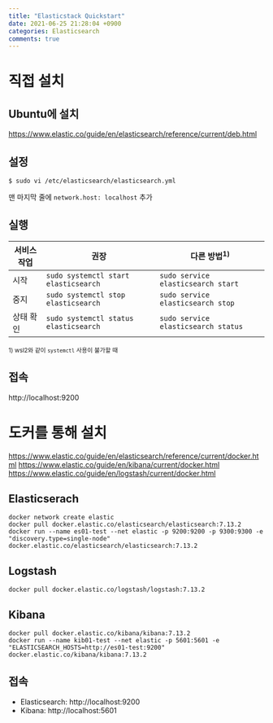 ```yaml
---
title: "Elasticstack Quickstart"
date: 2021-06-25 21:28:04 +0900
categories: Elasticsearch
comments: true
---
```


# 직접 설치
## Ubuntu에 설치

https://www.elastic.co/guide/en/elasticsearch/reference/current/deb.html

## 설정
```console
$ sudo vi /etc/elasticsearch/elasticsearch.yml
```
맨 마지막 줄에 `network.host: localhost` 추가

## 실행

서비스 작업 | 권장 | 다른 방법<sup>1)</sup>
-- | -- | --
시작 | `sudo systemctl start elasticsearch` | `sudo service elasticsearch start`
중지 | `sudo systemctl stop elasticsearch` | `sudo service elasticsearch stop`
상태 확인 | `sudo systemctl status elasticsearch` | `sudo service elasticsearch status`

<sup>1) wsl2와 같이 `systemctl` 사용이 불가할 때</sup>

## 접속

http://localhost:9200

# 도커를 통해 설치
https://www.elastic.co/guide/en/elasticsearch/reference/current/docker.html
https://www.elastic.co/guide/en/kibana/current/docker.html
https://www.elastic.co/guide/en/logstash/current/docker.html

## Elasticserach

```console
docker network create elastic
docker pull docker.elastic.co/elasticsearch/elasticsearch:7.13.2
docker run --name es01-test --net elastic -p 9200:9200 -p 9300:9300 -e "discovery.type=single-node" docker.elastic.co/elasticsearch/elasticsearch:7.13.2
```

## Logstash
```console
docker pull docker.elastic.co/logstash/logstash:7.13.2
```

## Kibana
```console
docker pull docker.elastic.co/kibana/kibana:7.13.2
docker run --name kib01-test --net elastic -p 5601:5601 -e "ELASTICSEARCH_HOSTS=http://es01-test:9200" docker.elastic.co/kibana/kibana:7.13.2
```

## 접속

* Elasticsearch: http://localhost:9200
* Kibana: http://localhost:5601
